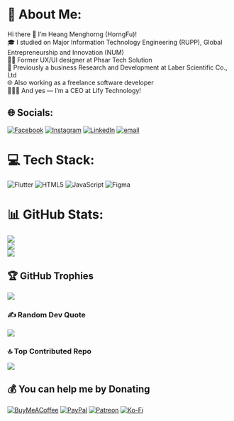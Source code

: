 # 💫 About Me:
Hi there 👋 I’m Heang Menghorng (HorngFu)!<br>🎓 I studied on Major Information Technology Engineering (RUPP), Global Entrepreneurship and Innovation (NUM)<br>🧑‍🏫 Former UX/UI designer at Phsar Tech Solution<br>💼 Previously a business Research and Development at Laber Scientific Co., Ltd<br>🌐 Also working as a freelance software developer<br>👨🏻‍💼 And yes — I’m a CEO at Lify Technology!


## 🌐 Socials:
[![Facebook](https://img.shields.io/badge/Facebook-%231877F2.svg?logo=Facebook&logoColor=white)](https://facebook.com/horngfu) [![Instagram](https://img.shields.io/badge/Instagram-%23E4405F.svg?logo=Instagram&logoColor=white)](https://instagram.com/horngfu) [![LinkedIn](https://img.shields.io/badge/LinkedIn-%230077B5.svg?logo=linkedin&logoColor=white)](https://linkedin.com/in/horngfu) [![email](https://img.shields.io/badge/Email-D14836?logo=gmail&logoColor=white)](mailto:menghorngsmile@gmail.com) 

# 💻 Tech Stack:
![Flutter](https://img.shields.io/badge/Flutter-%2302569B.svg?style=for-the-badge&logo=Flutter&logoColor=white) ![HTML5](https://img.shields.io/badge/html5-%23E34F26.svg?style=for-the-badge&logo=html5&logoColor=white) ![JavaScript](https://img.shields.io/badge/javascript-%23323330.svg?style=for-the-badge&logo=javascript&logoColor=%23F7DF1E) ![Figma](https://img.shields.io/badge/figma-%23F24E1E.svg?style=for-the-badge&logo=figma&logoColor=white)
# 📊 GitHub Stats:
![](https://github-readme-stats.vercel.app/api?username=HorngFu&theme=dark&hide_border=true&include_all_commits=false&count_private=false)<br/>
![](https://nirzak-streak-stats.vercel.app/?user=HorngFu&theme=dark&hide_border=true)<br/>
![](https://github-readme-stats.vercel.app/api/top-langs/?username=HorngFu&theme=dark&hide_border=true&include_all_commits=false&count_private=false&layout=compact)

## 🏆 GitHub Trophies
![](https://github-profile-trophy.vercel.app/?username=HorngFu&theme=radical&no-frame=true&no-bg=true&margin-w=4)

### ✍️ Random Dev Quote
![](https://quotes-github-readme.vercel.app/api?type=horizontal&theme=radical)

### 🔝 Top Contributed Repo
![](https://github-contributor-stats.vercel.app/api?username=HorngFu&limit=5&theme=dark&combine_all_yearly_contributions=true)

  ## 💰 You can help me by Donating
  [![BuyMeACoffee](https://img.shields.io/badge/Buy%20Me%20a%20Coffee-ffdd00?style=for-the-badge&logo=buy-me-a-coffee&logoColor=black)](https://buymeacoffee.com/horngfu) [![PayPal](https://img.shields.io/badge/PayPal-00457C?style=for-the-badge&logo=paypal&logoColor=white)](https://paypal.me/horngfu) [![Patreon](https://img.shields.io/badge/Patreon-F96854?style=for-the-badge&logo=patreon&logoColor=white)](https://patreon.com/horngfu) [![Ko-Fi](https://img.shields.io/badge/Ko--fi-F16061?style=for-the-badge&logo=ko-fi&logoColor=white)](https://ko-fi.com/horngfu) 

  
<!-- Proudly created with GPRM ( https://gprm.itsvg.in ) -->
